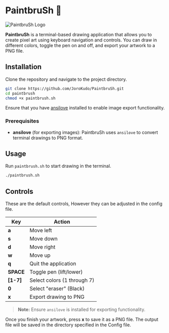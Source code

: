 # PaintbruSh 🎨
![PaintbruSh Logo](https://i.imgur.com/6QdhCJy.png)

**PaintbruSh** is a terminal-based drawing application that allows you to create pixel art using keyboard navigation and controls. You can draw in different colors, toggle the pen on and off, and export your artwork to a PNG file.


## Installation
Clone the repository and navigate to the project directory. 

```bash
git clone https://github.com/JoroKudo/PaintbruSh.git
cd paintbrush
chmod +x paintbrush.sh
```
Ensure that you have [ansilove](https://github.com/ansilove/ansilove) installed to enable image export functionality.

### Prerequisites
- **ansilove** (for exporting images): PaintbruSh uses `ansilove` to convert terminal drawings to PNG format.


## Usage
Run `paintbrush.sh` to start drawing in the terminal.

```bash
./paintbrush.sh
```

## Controls
These are the default controls, However they can be adjusted in the config file.

| Key     | Action                        |
| ------- | ----------------------------- |
| **a**   | Move left                     |
| **s**   | Move down                     |
| **d**   | Move right                    |
| **w**   | Move up                       |
| **q**   | Quit the application          |
| **SPACE** | Toggle pen (lift/lower)     |
| **[1-7]** | Select colors (1 through 7) |
| **0** | Select "eraser" (Black) |
| **x**   | Export drawing to PNG         |

> **Note:** Ensure `ansilove` is installed for exporting functionality.


Once you finish your artwork, press **x** to save it as a PNG file. The output file will be saved in the directory specified in the Config file.
